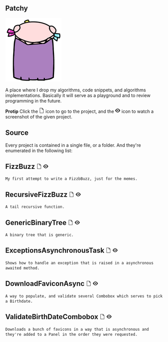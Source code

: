 ## Patchy
![](img/patchy_back.png)

A place where I drop my algorithms, code snippets, and algorithms implementations.
Basically it will serve as a playground and to review programming in the future.

**Protip** Click the ![](img/Sheet.png) icon to go to the project, and the ![](img/Eye.png) icon to watch a screenshot of the given project.

## Source

Every project is contained in a single file, or a folder. And they're enumerated in the following list:

## FizzBuzz <a href="https://github.com/yureru/Patchy/blob/master/source/FizzBuzz.cs"><img src="https://raw.githubusercontent.com/yureru/Patchy/master/img/Sheet.png"/></a> <a href="https://raw.githubusercontent.com/yureru/Patchy/master/img/projects/FizzBuzz.png"><img src="https://raw.githubusercontent.com/yureru/Patchy/master/img/Eye.png"/></a>
	My first attempt to write a FizzbBuzz, just for the memes.

## RecursiveFizzBuzz <a href="https://github.com/yureru/Patchy/blob/master/source/RecursiveFizzBuzz.cs"><img src="https://raw.githubusercontent.com/yureru/Patchy/master/img/Sheet.png"/></a> <a href="https://raw.githubusercontent.com/yureru/Patchy/master/img/projects/RecursiveFizzBuzz.png"><img src="https://raw.githubusercontent.com/yureru/Patchy/master/img/Eye.png"/></a>
	A tail recursive function.

## GenericBinaryTree <a href="https://github.com/yureru/Patchy/blob/master/source/GenericBinaryTree.cs"><img src="https://raw.githubusercontent.com/yureru/Patchy/master/img/Sheet.png"/></a> <a href="https://raw.githubusercontent.com/yureru/Patchy/master/img/projects/GenericBinaryTree.png"><img src="https://raw.githubusercontent.com/yureru/Patchy/master/img/Eye.png"/></a>
	A binary tree that is generic.

## ExceptionsAsynchronousTask <a href="https://github.com/yureru/Patchy/tree/master/source/ExceptionsAsynchronousTask"><img src="https://raw.githubusercontent.com/yureru/Patchy/master/img/Sheet.png"/></a> <a href="https://raw.githubusercontent.com/yureru/Patchy/master/img/projects/ExceptionsAsynchronousTask.png"><img src="https://raw.githubusercontent.com/yureru/Patchy/master/img/Eye.png"/></a>
	Shows how to handle an exception that is raised in a asynchronous awaited method.

## DownloadFaviconAsync <a href="https://github.com/yureru/Patchy/tree/master/source/DownloadFaviconAsync"><img src="https://raw.githubusercontent.com/yureru/Patchy/master/img/Sheet.png"/></a> <a href="https://raw.githubusercontent.com/yureru/Patchy/master/img/projects/DownloadFaviconAsync.png"><img src="https://raw.githubusercontent.com/yureru/Patchy/master/img/Eye.png"/></a>
	A way to populate, and validate several Combobox which serves to pick a Birthdate.

## ValidateBirthDateCombobox <a href="https://github.com/yureru/Patchy/tree/master/source/ValidateBirthDateCombobox"><img src="https://raw.githubusercontent.com/yureru/Patchy/master/img/Sheet.png"/></a> <a href="https://raw.githubusercontent.com/yureru/Patchy/master/img/projects/ValidateBirthDateCombobox.png"><img src="https://raw.githubusercontent.com/yureru/Patchy/master/img/Eye.png"/></a>
	Downloads a bunch of favicons in a way that is asynchronous and they're added to a Panel in the order they were requested.

